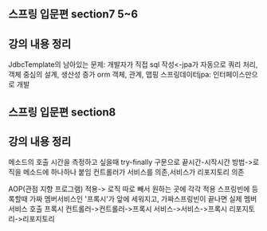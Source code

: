 ## 스프링 입문편 section7 5~6

## 강의 내용 정리

JdbcTemplate의 남아있는 문제: 개발자가 직접 sql 작성<-jpa가 자동으로 쿼리 처리, 객체 중심의 설계, 생산성 증가
orm 객체, 관계, 맵핑
스프링데이터jpa: 인터페이스만으로 개발

## 스프링 입문편 section8

## 강의 내용 정리

메소드의 호출 시간을 측정하고 싶을때
try-finally 구문으로 끝시간-시작시간 방법->로직을 메소드에 하나하나 붙임
컨트롤러가 서비스를 의존,서비스가 리포지토리 의존

AOP(관점 지향 프로그램) 적용-> 로직 따로 빼서 원하는 곳에 각각 적용
스프링빈에 등록할때 가짜 멤버서비스인 '프록시'가 앞에 세워지고, 가짜스프링빈이 끝나면 실제 멤버서비스 호출
프록시 컨트롤러->컨트롤러->프록시 서비스->서비스->프록시 리포지토리->리포지토리
